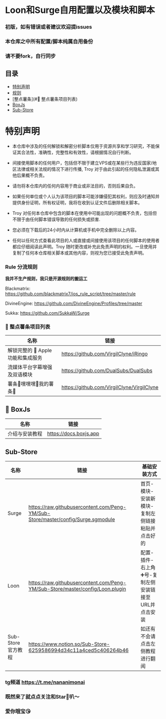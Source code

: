 # Loon和Surge自用配置以及模块和脚本
### 初版，如有错误或者建议欢迎提issues
### 本仓库之中所有配置/脚本纯属自用备份
### 请不要fork，自行同步
## 目录
* [特别声明](#特别声明)
* [规则](#Rule-分流规则)
* [整点薯条](#🍟 整点薯条项目列表)
* [BoxJs](#BoxJs)
* [Sub-Store](#sub-store)
# 特别声明
- 本仓库中涉及的任何解锁和解密分析脚本仅用于资源共享和学习研究，不能保证其合法性，准确性，完整性和有效性，请根据情况自行判断。

- 间接使用脚本的任何用户，包括但不限于建立VPS或在某些行为违反国家/地区法律或相关法规的情况下进行传播, Troy 对于由此引起的任何隐私泄漏或其他后果概不负责。

- 请勿将本仓库内的任何内容用于商业或非法目的，否则后果自负。

- 如果任何单位或个人认为该项目的脚本可能涉嫌侵犯其权利，则应及时通知并提供身份证明，所有权证明，我将在收到认证文件后删除相关脚本。

- Troy 对任何本仓库中包含的脚本在使用中可能出现的问题概不负责，包括但不限于由任何脚本错误导致的任何损失或损害.

- 您必须在下载后的24小时内从计算机或手机中完全删除以上内容。

- 任何以任何方式查看此项目的人或直接或间接使用该项目的任何脚本的使用者都应仔细阅读此声明。Troy 随时更改或补充此免责声明的权利。一旦使用并复制了任何本仓库相关脚本或其他内容，则视为您已接受此免责声明。

### Rule 分流规则

**我并不生产规则，我只是开源规则的搬运工**

Blackmatrix:
https://github.com/blackmatrix7/ios_rule_script/tree/master/rule

DivineEngine:
https://github.com/DivineEngine/Profiles/tree/master

Sukka:
https://github.com/SukkaW/Surge

### 🍟 整点薯条项目列表

| 名称                           | 链接                                                         |
| ------------------------------ | ------------------------------------------------------------ |
| 解锁完整的  Apple功能和集成服务| https://github.com/VirgilClyne/iRingo |
| 流媒体平台字幕增强及双语模块 | https://github.com/DualSubs/DualSubs |
| 薯条🤤嘿嘿嘿🤤我的薯条🤤 | https://github.com/VirgilClyne/VirgilClyne |

## 🧰 BoxJs
| 名称                           | 链接                                                         |
| ------------------------------ | ------------------------------------------------------------ |
| 介绍与安装教程                   | https://docs.boxjs.app                                        |

## Sub-Store

| 名称                           | 链接                                                         | 基础安装方式 |
| ------------------------------ | --------------------------------------------------|---------------|
| Surge| https://raw.githubusercontent.com/Peng-YM/Sub-Store/master/config/Surge.sgmodule|首页-模块-安装新模块-复制左侧链接粘贴并点击好的|
| Loon| https://raw.githubusercontent.com/Peng-YM/Sub-Store/master/config/Loon.plugin|配置-插件-右上角➕号-复制左侧安装链接至URL并点击安装|
| Sub-Store 官方教程| https://www.notion.so/Sub-Store-6259586994d34c11a4ced5c406264b46|如还有不会请点击左侧教程进行翻阅|

### tg频道 https://t.me/nananimonai
### 既然来了就点点关注和Star🌟叭～
### 爱你哦宝😘
